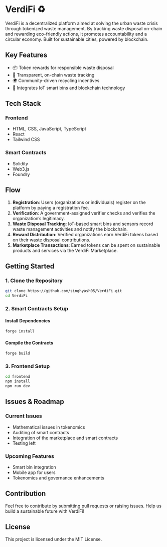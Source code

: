# VerdiFi ♻️

VerdiFi is a decentralized platform aimed at solving the urban waste crisis through tokenized waste management. By tracking waste disposal on-chain and rewarding eco-friendly actions, it promotes accountability and a circular economy. Built for sustainable cities, powered by blockchain.

## Key Features
- 📦 Token rewards for responsible waste disposal
- 🧲 Transparent, on-chain waste tracking
- 🌍 Community-driven recycling incentives
- 🔗 Integrates IoT smart bins and blockchain technology

## Tech Stack
### Frontend
- HTML, CSS, JavaScript, TypeScript
- React
- Tailwind CSS

### Smart Contracts
- Solidity
- Web3.js
- Foundry

## Flow
1. **Registration**: Users (organizations or individuals) register on the platform by paying a registration fee.
2. **Verification**: A government-assigned verifier checks and verifies the organization’s legitimacy.
3. **Waste Disposal Tracking**: IoT-based smart bins and sensors record waste management activities and notify the blockchain.
4. **Reward Distribution**: Verified organizations earn VerdiFi tokens based on their waste disposal contributions.
5. **Marketplace Transactions**: Earned tokens can be spent on sustainable products and services via the VerdiFi Marketplace.

## Getting Started
### 1. Clone the Repository
```sh
git clone https://github.com/singhyash05/VerdiFi.git
cd VerdiFi
```

### 2. Smart Contracts Setup
#### Install Dependencies
```sh
forge install
```
#### Compile the Contracts
```sh
forge build
```

### 3. Frontend Setup
```sh
cd frontend
npm install
npm run dev
```

## Issues & Roadmap
### Current Issues
- Mathematical issues in tokenomics
- Auditing of smart contracts
- Integration of the marketplace and smart contracts
- Testing left

### Upcoming Features
- Smart bin integration
- Mobile app for users
- Tokenomics and governance enhancements

## Contribution
Feel free to contribute by submitting pull requests or raising issues. Help us build a sustainable future with VerdiFi! 

## License
This project is licensed under the MIT License.

